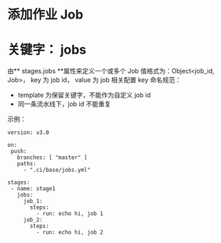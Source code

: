 # 添加作业 Job

# 关键字： jobs

由** stages.jobs **属性来定义一个或多个 Job
值格式为：Object<job_id, Job>， key 为 job id， value 为 job 相关配置
key 命名规范：
- template 为保留关键字，不能作为自定义 job id
- 同一条流水线下，job id 不能重复

示例：

 ```
version: v3.0

on:
  push:
    branches: [ "master" ]
    paths:
      - ".ci/base/jobs.yml"

stages:
  - name: stage1
    jobs:
      job_1:
        steps:
          - run: echo hi, job 1
      job_2:
        steps:
          - run: echo hi, job 2
```